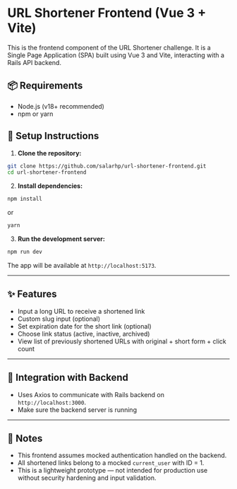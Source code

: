 # URL Shortener Frontend (Vue 3 + Vite)

This is the frontend component of the URL Shortener challenge. It is a Single Page Application (SPA) built using Vue 3 and Vite, interacting with a Rails API backend.

## 📦 Requirements

- Node.js (v18+ recommended)
- npm or yarn

## 🚀 Setup Instructions

1. **Clone the repository:**

```bash
git clone https://github.com/salarhp/url-shortener-frontend.git
cd url-shortener-frontend
```

2. **Install dependencies:**

```bash
npm install
```

or

```bash
yarn
```

3. **Run the development server:**

```bash
npm run dev
```

The app will be available at `http://localhost:5173`.

---

## ✨ Features

- Input a long URL to receive a shortened link
- Custom slug input (optional)
- Set expiration date for the short link (optional)
- Choose link status (active, inactive, archived)
- View list of previously shortened URLs with original + short form + click count

---

## 🔗 Integration with Backend

- Uses Axios to communicate with Rails backend on `http://localhost:3000`.
- Make sure the backend server is running

---

## 📎 Notes

- This frontend assumes mocked authentication handled on the backend.
- All shortened links belong to a mocked `current_user` with ID = 1.
- This is a lightweight prototype — not intended for production use without security hardening and input validation.
